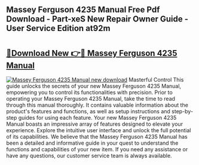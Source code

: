 ## Massey Ferguson 4235 Manual Free Pdf Download - Part-xeS New Repair Owner Guide - User Service Edition at92m

# <h2><a href="http://bc862.oget.top/?id=Massey+Ferguson+4235+Manual">🔗Download New 👉🔴 Massey Ferguson 4235 Manual</a></h2>

[![Massey Ferguson 4235 Manual new download](https://i.imgur.com/5g1atiW.png)](http://bc862.oget.top/?id=Massey+Ferguson+4235+Manual)
Masterful Control This guide unlocks the secrets of your new Massey Ferguson 4235 Manual, empowering you to control its functionalities with precision. Prior to operating your Massey Ferguson 4235 Manual, take the time to read through this manual thoroughly. It contains valuable information about the product's features and functions, as well as setup instructions and step-by-step guides for using each feature. Your new Massey Ferguson 4235 Manual boasts an impressive array of features designed to elevate your experience. Explore the intuitive user interface and unlock the full potential of its capabilities. We believe that the Massey Ferguson 4235 Manual has been a detailed and informative guide in your quest to understand the functions and capabilities of your new item. If you need any assistance or have any questions, our customer service team is always available.
